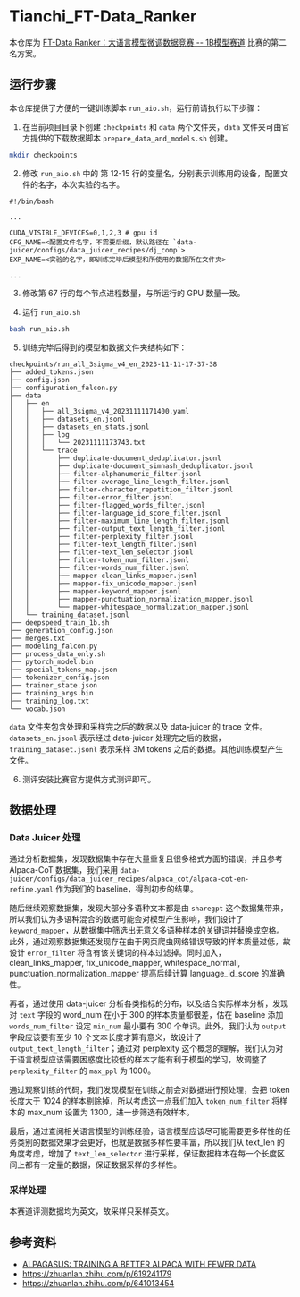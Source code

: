 # Tianchi_FT-Data_Ranker

本仓库为 [FT-Data Ranker：大语言模型微调数据竞赛 -- 1B模型赛道](https://tianchi.aliyun.com/competition/entrance/532157) 比赛的第二名方案。

## 运行步骤

本仓库提供了方便的一键训练脚本 `run_aio.sh`，运行前请执行以下步骤：

1. 在当前项目目录下创建 `checkpoints` 和 `data` 两个文件夹，`data` 文件夹可由官方提供的下载数据脚本 `prepare_data_and_models.sh` 创建。
```bash
mkdir checkpoints
```

2. 修改 `run_aio.sh` 中的 第 12-15 行的变量名，分别表示训练用的设备，配置文件的名字，本次实验的名字。
```shell
#!/bin/bash

...

CUDA_VISIBLE_DEVICES=0,1,2,3 # gpu id
CFG_NAME=<配置文件名字，不需要后缀，默认路径在 `data-juicer/configs/data_juicer_recipes/dj_comp`>
EXP_NAME=<实验的名字，即训练完毕后模型和所使用的数据所在文件夹>

...
```

3. 修改第 67 行的每个节点进程数量，与所运行的 GPU 数量一致。

4. 运行 `run_aio.sh`
```bash
bash run_aio.sh
```

5. 训练完毕后得到的模型和数据文件夹结构如下：
```
checkpoints/run_all_3sigma_v4_en_2023-11-11-17-37-38
├── added_tokens.json
├── config.json
├── configuration_falcon.py
├── data
│   ├── en
│   │   ├── all_3sigma_v4_20231111171400.yaml
│   │   ├── datasets_en.jsonl
│   │   ├── datasets_en_stats.jsonl
│   │   ├── log
│   │   │   └── 20231111173743.txt
│   │   └── trace
│   │       ├── duplicate-document_deduplicator.jsonl
│   │       ├── duplicate-document_simhash_deduplicator.jsonl
│   │       ├── filter-alphanumeric_filter.jsonl
│   │       ├── filter-average_line_length_filter.jsonl
│   │       ├── filter-character_repetition_filter.jsonl
│   │       ├── filter-error_filter.jsonl
│   │       ├── filter-flagged_words_filter.jsonl
│   │       ├── filter-language_id_score_filter.jsonl
│   │       ├── filter-maximum_line_length_filter.jsonl
│   │       ├── filter-output_text_length_filter.jsonl
│   │       ├── filter-perplexity_filter.jsonl
│   │       ├── filter-text_length_filter.jsonl
│   │       ├── filter-text_len_selector.jsonl
│   │       ├── filter-token_num_filter.jsonl
│   │       ├── filter-words_num_filter.jsonl
│   │       ├── mapper-clean_links_mapper.jsonl
│   │       ├── mapper-fix_unicode_mapper.jsonl
│   │       ├── mapper-keyword_mapper.jsonl
│   │       ├── mapper-punctuation_normalization_mapper.jsonl
│   │       └── mapper-whitespace_normalization_mapper.jsonl
│   └── training_dataset.jsonl
├── deepspeed_train_1b.sh
├── generation_config.json
├── merges.txt
├── modeling_falcon.py
├── process_data_only.sh
├── pytorch_model.bin
├── special_tokens_map.json
├── tokenizer_config.json
├── trainer_state.json
├── training_args.bin
├── training_log.txt
└── vocab.json
```

`data` 文件夹包含处理和采样完之后的数据以及 data-juicer 的 trace 文件。`datasets_en.jsonl` 表示经过 data-juicer 处理完之后的数据，`training_dataset.jsonl` 表示采样 3M tokens 之后的数据。其他训练模型产生文件。

6. 测评安装比赛官方提供方式测评即可。

## 数据处理

### Data Juicer 处理

通过分析数据集，发现数据集中存在大量重复且很多格式方面的错误，并且参考 Alpaca-CoT 数据集，我们采用 `data-juicer/configs/data_juicer_recipes/alpaca_cot/alpaca-cot-en-refine.yaml` 作为我们的 baseline，得到初步的结果。

随后继续观察数据集，发现大部分多语种文本都是由 `sharegpt` 这个数据集带来，所以我们认为多语种混合的数据可能会对模型产生影响，我们设计了 `keyword_mapper`，从数据集中筛选出无意义多语种样本的关键词并替换成空格。此外，通过观察数据集还发现存在由于网页爬虫网络错误导致的样本质量过低，故设计 `error_filter` 将含有该关键词的样本过滤掉。同时加入，clean_links_mapper, fix_unicode_mapper, whitespace_normali, punctuation_normalization_mapper 提高后续计算 language_id_score 的准确性。

再者，通过使用 data-juicer 分析各类指标的分布，以及结合实际样本分析，发现对 `text` 字段的 word_num 在小于 300 的样本质量都很差，估在 baseline 添加 `words_num_filter` 设定 `min_num` 最小要有 300 个单词。此外，我们认为 `output` 字段应该要有至少 10 个文本长度才算有意义，故设计了 `output_text_length_filter`；通过对 perplexity 这个概念的理解，我们认为对于语言模型应该需要困惑度比较低的样本才能有利于模型的学习，故调整了 `perplexity_filter` 的 `max_ppl` 为 1000。

通过观察训练的代码，我们发现模型在训练之前会对数据进行预处理，会把 token 长度大于 1024 的样本剔除掉，所以考虑这一点我们加入 `token_num_filter` 将样本的 max_num 设置为 1300，进一步筛选有效样本。

最后，通过查阅相关语言模型的训练经验，语言模型应该尽可能需要更多样性的任务类别的数据效果才会更好，也就是数据多样性要丰富，所以我们从 text_len 的角度考虑，增加了 `text_len_selector` 进行采样，保证数据样本在每一个长度区间上都有一定量的数据，保证数据采样的多样性。

### 采样处理

本赛道评测数据均为英文，故采样只采样英文。

## 参考资料

- [ALPAGASUS: TRAINING A BETTER ALPACA WITH FEWER DATA](https://arxiv.org/pdf/2307.08701.pdf)
- https://zhuanlan.zhihu.com/p/619241179
- https://zhuanlan.zhihu.com/p/641013454